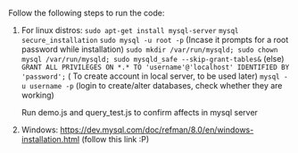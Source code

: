Follow the following steps to run the code:


1. For linux distros:
    ```sudo apt-get install mysql-server```
    ```mysql secure_installation```
    ```sudo mysql -u root -p```  (Incase it prompts for a root password while installation)
    ```sudo mkdir /var/run/mysqld; sudo chown mysql /var/run/mysqld; sudo mysqld_safe --skip-grant-tables&```  (else)
    ```GRANT ALL PRIVILEGES ON *.* TO 'username'@'localhost' IDENTIFIED BY 'password';``` ( To create account in local server, to be used later)
    ```mysql -u username -p``` (login to create/alter databases, check whether they are working)

    Run demo.js and query_test.js to confirm affects in mysql server

2. Windows: 
    https://dev.mysql.com/doc/refman/8.0/en/windows-installation.html  (follow this link :P)

